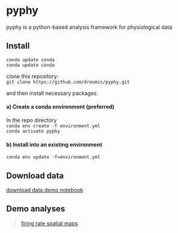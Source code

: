 # pyphy

pyphy is a python-based analysis framework for physiological data

## Install
`conda update conda`  
`conda update conda`  

clone this repository:  
`git clone https://github.com/droumis/pyphy.git`

and then install necessary packages.

#### a) Create a conda environment (preferred)

In the repo directory  
`conda env create -f environment.yml`  
`conda activate pyphy`  

#### b) Install into an existing environment

`conda env update -f=environment.yml`

## Download data

[download data demo notebook](code/download_data.ipynb)

## Demo analyses

> [firing rate spatial maps](code/spatial_rate_maps.ipynb)


